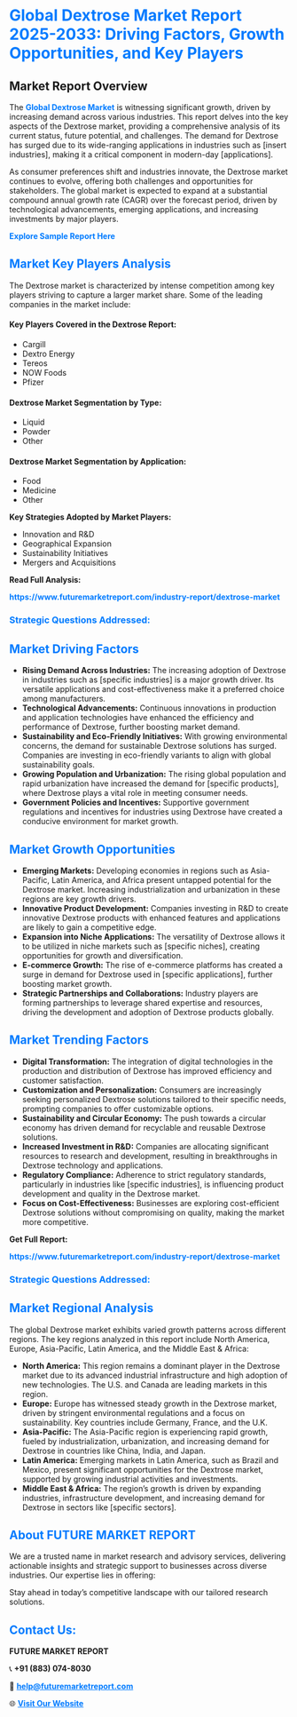 <h1 style="color: #007BFF;">Global Dextrose Market Report 2025-2033: Driving Factors, Growth Opportunities, and Key Players</h1>

<section id="overview">
<h2>Market Report Overview</h2>
<p>The <a href="https://www.futuremarketreport.com/industry-report/dextrose-market" style="color: #007BFF; text-decoration: none;"><strong>Global Dextrose Market</strong></a> is witnessing significant growth, driven by increasing demand across various industries. This report delves into the key aspects of the Dextrose market, providing a comprehensive analysis of its current status, future potential, and challenges. The demand for Dextrose has surged due to its wide-ranging applications in industries such as [insert industries], making it a critical component in modern-day [applications].</p>
<p>As consumer preferences shift and industries innovate, the Dextrose market continues to evolve, offering both challenges and opportunities for stakeholders. The global market is expected to expand at a substantial compound annual growth rate (CAGR) over the forecast period, driven by technological advancements, emerging applications, and increasing investments by major players.</p>
</section>

<section id="overview">
<p><a href="https://www.futuremarketreport.com/request-sample/reportId=44170" style="color: #007BFF; text-decoration: none;"><strong>Explore Sample Report Here</strong></a></p>
</section>

<section id="key-players">
<h2 style="color: #007BFF;">Market Key Players Analysis</h2>
<p>The Dextrose market is characterized by intense competition among key players striving to capture a larger market share. Some of the leading companies in the market include:</p>
<h4>Key Players Covered in the Dextrose Report:</h4>
<ul><li>Cargill</li><li>Dextro Energy</li><li>Tereos</li><li>NOW Foods</li><li>Pfizer</li></ul>
<h4>Dextrose Market Segmentation by Type:</h4>
<ul><li>Liquid</li><li>Powder</li><li>Other</li></ul>

<h4>Dextrose Market Segmentation by Application:</h4>
<ul><li>Food</li><li>Medicine</li><li>Other</li></ul>
<p><strong>Key Strategies Adopted by Market Players:</strong></p>
<ul>
<li>Innovation and R&D</li>
<li>Geographical Expansion</li>
<li>Sustainability Initiatives</li>
<li>Mergers and Acquisitions</li>
</ul>
</section>

<section>
<p><strong>Read Full Analysis: </strong></p><a href="https://www.futuremarketreport.com/industry-report/dextrose-market" style="color: #007BFF; text-decoration: none;"><strong>https://www.futuremarketreport.com/industry-report/dextrose-market</strong></a>
<h3 style="color: #007BFF;">Strategic Questions Addressed:</h3>
</section>

<section id="driving-factors">
<h2 style="color: #007BFF;">Market Driving Factors</h2>
<ul>
<li><strong>Rising Demand Across Industries:</strong> The increasing adoption of Dextrose in industries such as [specific industries] is a major growth driver. Its versatile applications and cost-effectiveness make it a preferred choice among manufacturers.</li>
<li><strong>Technological Advancements:</strong> Continuous innovations in production and application technologies have enhanced the efficiency and performance of Dextrose, further boosting market demand.</li>
<li><strong>Sustainability and Eco-Friendly Initiatives:</strong> With growing environmental concerns, the demand for sustainable Dextrose solutions has surged. Companies are investing in eco-friendly variants to align with global sustainability goals.</li>
<li><strong>Growing Population and Urbanization:</strong> The rising global population and rapid urbanization have increased the demand for [specific products], where Dextrose plays a vital role in meeting consumer needs.</li>
<li><strong>Government Policies and Incentives:</strong> Supportive government regulations and incentives for industries using Dextrose have created a conducive environment for market growth.</li>
</ul>
</section>

<section id="growth-opportunities">
<h2 style="color: #007BFF;">Market Growth Opportunities</h2>
<ul>
<li><strong>Emerging Markets:</strong> Developing economies in regions such as Asia-Pacific, Latin America, and Africa present untapped potential for the Dextrose market. Increasing industrialization and urbanization in these regions are key growth drivers.</li>
<li><strong>Innovative Product Development:</strong> Companies investing in R&D to create innovative Dextrose products with enhanced features and applications are likely to gain a competitive edge.</li>
<li><strong>Expansion into Niche Applications:</strong> The versatility of Dextrose allows it to be utilized in niche markets such as [specific niches], creating opportunities for growth and diversification.</li>
<li><strong>E-commerce Growth:</strong> The rise of e-commerce platforms has created a surge in demand for Dextrose used in [specific applications], further boosting market growth.</li>
<li><strong>Strategic Partnerships and Collaborations:</strong> Industry players are forming partnerships to leverage shared expertise and resources, driving the development and adoption of Dextrose products globally.</li>
</ul>
</section>

<section id="trending-factors">
<h2 style="color: #007BFF;">Market Trending Factors</h2>
<ul>
<li><strong>Digital Transformation:</strong> The integration of digital technologies in the production and distribution of Dextrose has improved efficiency and customer satisfaction.</li>
<li><strong>Customization and Personalization:</strong> Consumers are increasingly seeking personalized Dextrose solutions tailored to their specific needs, prompting companies to offer customizable options.</li>
<li><strong>Sustainability and Circular Economy:</strong> The push towards a circular economy has driven demand for recyclable and reusable Dextrose solutions.</li>
<li><strong>Increased Investment in R&D:</strong> Companies are allocating significant resources to research and development, resulting in breakthroughs in Dextrose technology and applications.</li>
<li><strong>Regulatory Compliance:</strong> Adherence to strict regulatory standards, particularly in industries like [specific industries], is influencing product development and quality in the Dextrose market.</li>
<li><strong>Focus on Cost-Effectiveness:</strong> Businesses are exploring cost-efficient Dextrose solutions without compromising on quality, making the market more competitive.</li>
</ul>
</section>

<section>
<p><strong>Get Full Report: </strong></p><a href="https://www.futuremarketreport.com/industry-report/dextrose-market" style="color: #007BFF; text-decoration: none;"><strong>https://www.futuremarketreport.com/industry-report/dextrose-market</strong></a>
<h3 style="color: #007BFF;">Strategic Questions Addressed:</h3>
</section>


<section id="regional-analysis">
<h2 style="color: #007BFF;">Market Regional Analysis</h2>
<p>The global Dextrose market exhibits varied growth patterns across different regions. The key regions analyzed in this report include North America, Europe, Asia-Pacific, Latin America, and the Middle East & Africa:</p>
<ul>
<li><strong>North America:</strong> This region remains a dominant player in the Dextrose market due to its advanced industrial infrastructure and high adoption of new technologies. The U.S. and Canada are leading markets in this region.</li>
<li><strong>Europe:</strong> Europe has witnessed steady growth in the Dextrose market, driven by stringent environmental regulations and a focus on sustainability. Key countries include Germany, France, and the U.K.</li>
<li><strong>Asia-Pacific:</strong> The Asia-Pacific region is experiencing rapid growth, fueled by industrialization, urbanization, and increasing demand for Dextrose in countries like China, India, and Japan.</li>
<li><strong>Latin America:</strong> Emerging markets in Latin America, such as Brazil and Mexico, present significant opportunities for the Dextrose market, supported by growing industrial activities and investments.</li>
<li><strong>Middle East & Africa:</strong> The region’s growth is driven by expanding industries, infrastructure development, and increasing demand for Dextrose in sectors like [specific sectors].</li>
</ul>
</section>

<footer>
<h2 style="color: #007BFF;">About FUTURE MARKET REPORT</h2>
<p>We are a trusted name in market research and advisory services, delivering actionable insights and strategic support to businesses across diverse industries. Our expertise lies in offering:</p>

<p>Stay ahead in today’s competitive landscape with our tailored research solutions.</p>

<h2 style="color: #007BFF;">Contact Us:</h2>
<p><strong>FUTURE MARKET REPORT</strong></p>
<p>📞 <strong>+91 (883) 074-8030</strong></p>
<p>📧 <strong><a href="mailto:help@futuremarketreport.com" style="color: #007BFF;">help@futuremarketreport.com</a></strong></p>
<p>🌐 <strong><a href="https://www.futuremarketreport.com/" style="color: #007BFF;">Visit Our Website</a></strong></p>
</footer>